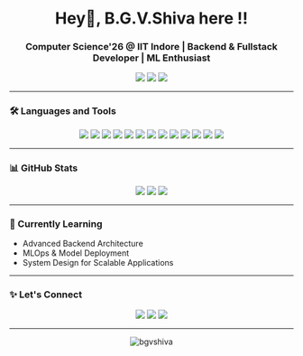 <h1 align="center">Hey👋, B.G.V.Shiva here !!</h1>
<h3 align="center">Computer Science'26 @ IIT Indore | Backend & Fullstack Developer | ML Enthusiast</h3>

<p align="center">
  <a href="mailto:bgvshiva@gmail.com"><img src="https://img.shields.io/badge/Email-bgsvhiva@gmail.com-D14836?style=flat&logo=gmail&logoColor=white"/></a>
  <a href="https://www.linkedin.com/in/b-g-v-shiva-a3346426b/" target="_blank"><img src="https://img.shields.io/badge/LinkedIn-blue?style=flat&logo=linkedin&logoColor=white"/></a>
  <a href="https://github.com/bgvshiva2004"><img src="https://img.shields.io/github/followers/bgvshiva2004?label=GitHub&style=social"></a>
</p>

---

### 🛠️ Languages and Tools

<p align="center">
  <img src="https://img.shields.io/badge/Python-3776AB?style=for-the-badge&logo=python&logoColor=white"/>
  <img src="https://img.shields.io/badge/C++-00599C?style=for-the-badge&logo=c%2B%2B&logoColor=white"/>
  <img src="https://img.shields.io/badge/JavaScript-F7DF1E?style=for-the-badge&logo=javascript&logoColor=black"/>
  <img src="https://img.shields.io/badge/TypeScript-3178C6?style=for-the-badge&logo=typescript&logoColor=white"/>
  <img src="https://img.shields.io/badge/Next.js-000000?style=for-the-badge&logo=nextdotjs&logoColor=white"/>
  <img src="https://img.shields.io/badge/Django-092E20?style=for-the-badge&logo=django&logoColor=white"/>
  <img src="https://img.shields.io/badge/FastAPI-009688?style=for-the-badge&logo=fastapi&logoColor=white"/>
  <img src="https://img.shields.io/badge/Gradio-FF6700?style=for-the-badge&logo=gradio&logoColor=white"/>
  <img src="https://img.shields.io/badge/MySQL-4479A1?style=for-the-badge&logo=mysql&logoColor=white"/>
  <img src="https://img.shields.io/badge/PostgreSQL-4169E1?style=for-the-badge&logo=postgresql&logoColor=white"/>
  <img src="https://img.shields.io/badge/Linux-FCC624?style=for-the-badge&logo=linux&logoColor=black"/>
  <img src="https://img.shields.io/badge/Git-F05032?style=for-the-badge&logo=git&logoColor=white"/>
  <img src="https://img.shields.io/badge/GitHub-181717?style=for-the-badge&logo=github&logoColor=white"/>
</p>

---

### 📊 GitHub Stats

<p align="center">
  <img src="https://github-readme-stats.vercel.app/api?username=bgvshiva2004&show_icons=true&theme=tokyonight" />
  <img src="https://github-readme-streak-stats.herokuapp.com/?user=bgvshiva2004&theme=tokyonight" />
  <img src="https://github-readme-stats.vercel.app/api/top-langs/?username=bgvshiva2004&layout=compact&theme=tokyonight" />
</p>

---

### 🌱 Currently Learning

- Advanced Backend Architecture
- MLOps & Model Deployment
- System Design for Scalable Applications

---

### ✨ Let's Connect

<p align="center">
  <a href="https://linkedin.com/in/YOUR_LINKEDIN"><img src="https://img.shields.io/badge/LinkedIn-%230077B5.svg?style=for-the-badge&logo=linkedin&logoColor=white"/></a>
  <a href="mailto:bgvshiva@gmail.com"><img src="https://img.shields.io/badge/Gmail-D14836?style=for-the-badge&logo=gmail&logoColor=white"/></a>
  <a href="https://github.com/bgvshiva2004"><img src="https://img.shields.io/badge/GitHub-100000?style=for-the-badge&logo=github&logoColor=white"/></a>
</p>

---

<p align="center">
  <img src="https://komarev.com/ghpvc/?username=bgvshiva2004&label=Profile%20views&color=0e75b6&style=flat" alt="bgvshiva" />
</p>
